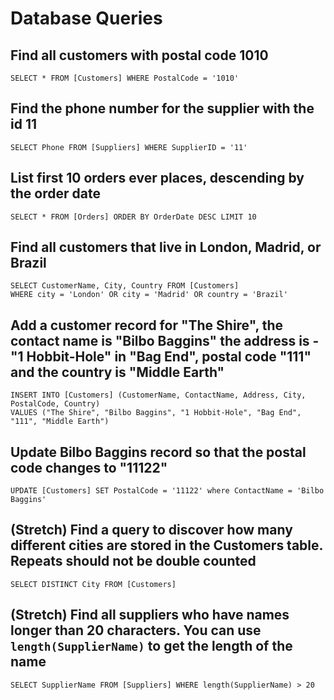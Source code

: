 # Database Queries

## Find all customers with postal code 1010
    SELECT * FROM [Customers] WHERE PostalCode = '1010'

## Find the phone number for the supplier with the id 11
    SELECT Phone FROM [Suppliers] WHERE SupplierID = '11'

## List first 10 orders ever places, descending by the order date
    SELECT * FROM [Orders] ORDER BY OrderDate DESC LIMIT 10

## Find all customers that live in London, Madrid, or Brazil
    SELECT CustomerName, City, Country FROM [Customers] 
    WHERE city = 'London' OR city = 'Madrid' OR country = 'Brazil'

## Add a customer record for "The Shire", the contact name is "Bilbo Baggins" the address is -"1 Hobbit-Hole" in "Bag End", postal code "111" and the country is "Middle Earth"
    INSERT INTO [Customers] (CustomerName, ContactName, Address, City, PostalCode, Country)
    VALUES ("The Shire", "Bilbo Baggins", "1 Hobbit-Hole", "Bag End", "111", "Middle Earth")

## Update Bilbo Baggins record so that the postal code changes to "11122"
    UPDATE [Customers] SET PostalCode = '11122' where ContactName = 'Bilbo Baggins'

## (Stretch) Find a query to discover how many different cities are stored in the Customers table. Repeats should not be double counted
    SELECT DISTINCT City FROM [Customers]

## (Stretch) Find all suppliers who have names longer than 20 characters. You can use `length(SupplierName)` to get the length of the name
    SELECT SupplierName FROM [Suppliers] WHERE length(SupplierName) > 20
